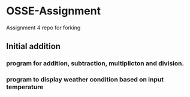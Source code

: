 # OSSE-Assignment
Assignment 4 repo for forking

## Initial addition

### program for addition, subtraction, multiplicton and division.
### program to display weather condition based on input temperature
